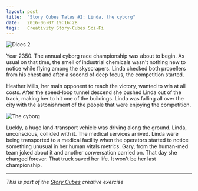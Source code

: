 ```yaml
---
layout: post
title:  "Story Cubes Tales #2: Linda, the cyborg"
date:   2016-06-07 19:16:28
tags:   Creativity Story-Cubes Sci-Fi
---
```


![Dices 2](/content/images/2016/06/story2.jpg)

Year 2350. The annual cyborg race championship was about to begin. As usual on that time, the smell of industrial chemicals wasn't nothing new to notice while flying among the skyscrapers. Linda checked both propellers from his chest and after a second of deep focus, the competition started.

Heather Mills, her main opponent to reach the victory, wanted to win at all costs. After the speed-loop tunnel descend she pushed Linda out of the track, making her to hit one of the buildings. Linda was falling all over the city with the astonishment of the people that were enjoying the competition.


![The cyborg](/content/images/2016/06/cybor2.jpg)

Luckly, a huge land-transport vehicle was driving along the ground. Linda, unconscious, collided with it. The medical services arrived. Linda were being transported to a medical facility when the operators started to notice something unusual in her human vitals metrics. Gary, from the human-med team joked about it and another conversation carried on. That day she changed forever. That truck saved her life. It won't be her last championship.


---

_This is part of the [Story Cubes](http://fjaguero.com/discovering-the-story-cubes/) creative exercise_
